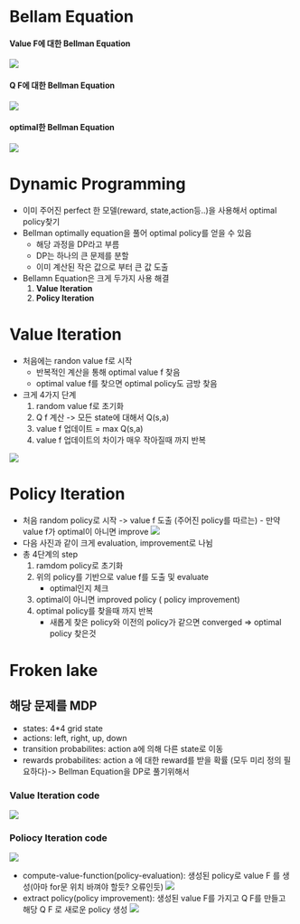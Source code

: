 # Bellam Equation

#### Value F에 대한 Bellman Equation

![](./img/6.PNG)

#### Q F에 대한 Bellman Equation

![](./img/8.PNG)

#### optimal한 Bellman Equation

![](./img/9.PNG)

# Dynamic Programming

- 이미 주어진 perfect 한 모델(reward, state,action등..)을 사용해서 optimal policy찾기
- Bellman optimally equation을 풀어 optimal policy를 얻을 수 있음
  - 해당 과정을 DP라고 부름
  - DP는 하나의 큰 문제를 분할
  - 이미 계산된 작은 값으로 부터 큰 값 도출
- Bellamn Equation은 크게 두가지 사용 해결
  1. **Value Iteration**
  2. **Policy Iteration**

# Value Iteration

- 처음에는 randon value f로 시작
  - 반복적인 계산을 통해 optimal value f 찾음
  - optimal value f를 찾으면 optimal policy도 금방 찾음
- 크게 4가지 단계
  1. random value f로 초기화
  2. Q f 계산 -> 모든 state에 대해서 Q(s,a)
  3. value f 업데이트 = max Q(s,a)
  4. value f 업데이트의 차이가 매우 작아질때 까지 반복

![](./img/10.PNG)

# Policy Iteration

- 처음 random policy로 시작 -> value f 도출 (주어진 policy를 따르는) - 만약 value f가 optimal이 아니면 improve
  ![](./img/11.PNG)
- 다음 사진과 같이 크게 evaluation, improvement로 나뉨
- 총 4단계의 step
  1. ramdom policy로 초기화
  2. 위의 policy를 기반으로 value f를 도출 및 evaluate
     - optimal인지 체크
  3. optimal이 아니면 improved policy ( policy improvement)
  4. optimal policy를 찾을때 까지 반복
     - 새롭게 찾은 policy와 이전의 policy가 같으면 converged => optimal policy 찾은것

# Froken lake

## 해당 문제를 MDP

- states: 4\*4 grid state
- actions: left, right, up, down
- transition probabilites: action a에 의해 다른 state로 이동
- rewards probabilites: action a 에 대한 reward를 받을 확률
  (모두 미리 정의 필요하다)-> Bellman Equation을 DP로 풀기위해서

### Value Iteration code

![](./img/12.PNG)

### Poliocy Iteration code

![](./img/13.PNG)

- compute-value-function(policy-evaluation): 생성된 policy로 value F 를 생성(아마 for문 위치 바껴야 할듯? 오류인듯)
  ![](./img/14.PNG)
- extract policy(policy improvement): 생성된 value F를 가지고 Q F를 만들고 해당 Q F 로 새로운 policy 생성
  ![](./img/15.PNG)
